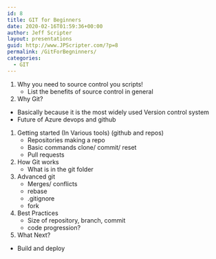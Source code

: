 ```yaml
---
id: 8
title: GIT for Beginners
date: 2020-02-16T01:59:36+00:00
author: Jeff Scripter
layout: presentations
guid: http://www.JPScripter.com/?p=8
permalink: /GitForBegninners/
categories:
  - GIT
---
```


1) Why you need to source control you scripts!
   - List the benefits of source control in general
1) Why Git?
  - Basically because it is the most widely used Version control system
  - Future of Azure devops and github
1) Getting started (In Various tools) (github and repos)
   - Repositories making a repo
   - Basic commands clone/ commit/ reset
   - Pull requests 
1) How Git works
   - What is in the git folder
1) Advanced git
   - Merges/ conflicts
   - rebase
   - .gitignore
   - fork
1) Best Practices
   - Size of repository, branch, commit
   - code progression?
1) What Next?
  - Build and deploy